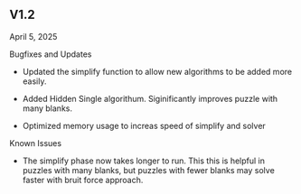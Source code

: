 ## V1.2
April 5, 2025

Bugfixes and Updates

* Updated the simplify function to allow new algorithms to be added more easily.

* Added Hidden Single algorithum. Siginificantly improves puzzle with many blanks.

* Optimized memory usage to increas speed of simplify and solver

  

Known Issues

* The simplify phase now takes longer to run. This this is helpful in puzzles with many blanks, but puzzles with fewer blanks may solve faster with bruit force approach.